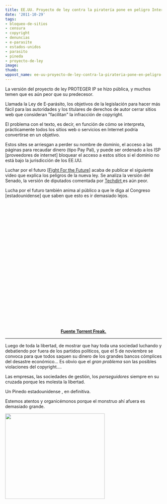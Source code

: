 ```yaml
---
title: EE.UU. Proyecto de ley contra la piratería pone en peligro Internet
date: '2011-10-29'
tags:
- bloqueo-de-sitios
- censura
- copyright
- denuncias
- e-parasite
- estados-unidos
- parasito
- pineda
- proyecto-de-ley
image: 
thumb: 
wppost_name: ee-uu-proyecto-de-ley-contra-la-pirateria-pone-en-peligro-internet
---
```


La versión del proyecto de ley PROTEGER IP se hizo pública, y muchos temen que es aún peor que su predecesor.

Llamada la Ley de E-parásito, los objetivos de la legislación para hacer más fácil para las autoridades y los titulares de derechos de autor cerrar sitios web que consideran "facilitan" la infracción de copyright.

El problema con el texto, es decir, en función de cómo se interpreta, prácticamente todos los sitios web o servicios en Internet podría convertirse en un objetivo.

Estos sites se arriesgan a perder su nombre de dominio, el acceso a las páginas para recaudar dinero (tipo Pay Pal), y puede ser ordenado a los ISP [proveedores de internet] bloquear el acceso a estos sitios si el dominio no está bajo la jurisdicción de los EE.UU.

Luchar por el futuro [<a href="http://fightforthefuture.org/pipa" target="_blank">Fight For the Future</a>] acaba de publicar el siguiente video que explica los peligros de la nueva ley. Se analiza la versión del Senado, la versión de diputados comentada por <a href="http://www.techdirt.com/articles/20111026/12130616523/protect-ip-renamed-e-parasites-act-would-create-great-firewall-america.shtml" target="_blank">Techdirt </a> es aún peor.

Lucha por el futuro también anima al público a que le diga al Congreso [estadounidense] que saben que esto es ir demasiado lejos.

<center><object style="height: 390px; width: 640px;" width="640" height="360" classid="clsid:d27cdb6e-ae6d-11cf-96b8-444553540000" codebase="http://download.macromedia.com/pub/shockwave/cabs/flash/swflash.cab#version=6,0,40,0"><param name="allowFullScreen" value="true" /><param name="allowScriptAccess" value="always" /><param name="src" value="https://www.youtube.com/v/D9FnaygIXZA?version=3&amp;feature=player_detailpage" /><param name="allowfullscreen" value="true" /><param name="allowscriptaccess" value="always" /><embed style="height: 390px; width: 640px;" width="640" height="360" type="application/x-shockwave-flash" src="https://www.youtube.com/v/D9FnaygIXZA?version=3&amp;feature=player_detailpage" allowFullScreen="true" allowScriptAccess="always" allowfullscreen="true" allowscriptaccess="always" /></object></center>
<p style="text-align: center;">
<strong><a href="https://torrentfreak.com/u-s-anti-piracy-bill-endangers-the-internet-111026/" target="_blank">Fuente Torrent Freak.</a></strong></p>


<hr />

Luego de toda la libertad, de mostrar que hay toda una sociedad luchando y debatiendo por fuera de los partidos políticos, que el 5 de noviembre se convoca para que todos saquen su dinero de los grandes bancos cómplices del desastre económico... Es obvio que el <em>gran problema</em> son las posibles violaciones del copyright....

Las empresas, las sociedades de gestión, los <em>perseguidores</em> siempre en su cruzada porque les molesta la libertad.

Un Pinedo estadounidense , en definitiva.

Estemos atentos y organicémonos porque el monstruo ahí afuera es demasiado grande.

<a href="http://partidopirata.com.ar/wp-content/uploads/2010/11/censura.jpg"><img class="aligncenter size-full wp-image-248" title="Censura" src="http://partidopirata.com.ar/wp-content/uploads/2010/11/censura.jpg" alt="" width="320" height="274" /></a>
